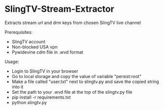 # SlingTV-Stream-Extractor
Extracts stream url and drm keys from chosen SlingTV live channel

Prerequisites:
  - SlingTV account
  - Non-blocked USA vpn
  - Pywidevine cdm file in .wvd format

Usage:
  - Login to SlingTV in your browser
  - Go to local storage and copy the value of variable "persist:root"
  - Make a file called "user.txt" next to slingtv.py and save the copied string into it
  - Set the path to your .wvd file at the top of the slingtv.py file
  - pip install -r requirements.txt
  - python slingtv.py
